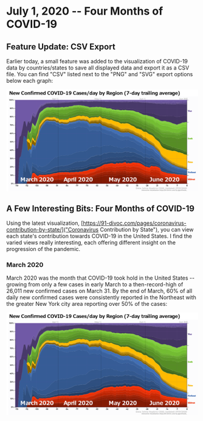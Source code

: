 ---
---

# July 1, 2020 -- Four Months of COVID-19


## Feature Update: CSV Export

Earlier today, a small feature was added to the visualization of COVID-19 data by countries/states to save all displayed data and export it as a CSV file.  You can find "CSV" listed next to the "PNG" and "SVG" export options below each graph:

<img src="2020-07-01.png">



## A Few Interesting Bits: Four Months of COVID-19

Using the latest visualization, [https://91-divoc.com/pages/coronavirus-contribution-by-state/]("Coronavirus Contribution by State"), you can view each state's contribution towards COVID-19 in the United States.  I find the varied views really interesting, each offering different insight on the progression of the pandemic.


### March 2020

March 2020 was the month that COVID-19 took hold in the United States -- growing from only a few cases in early March to a then-record-high of 26,011 new confirmed cases on March 31.  By the end of March, 60% of all daily new confirmed cases were consistently reported in the Northeast with the greater New York city area reporting over 50% of the cases:

<img src="2020-07-01.png" alt="New Confirmed COVID-19 Cases/day by Region (7-day trailing average)" class="img-fluid">













